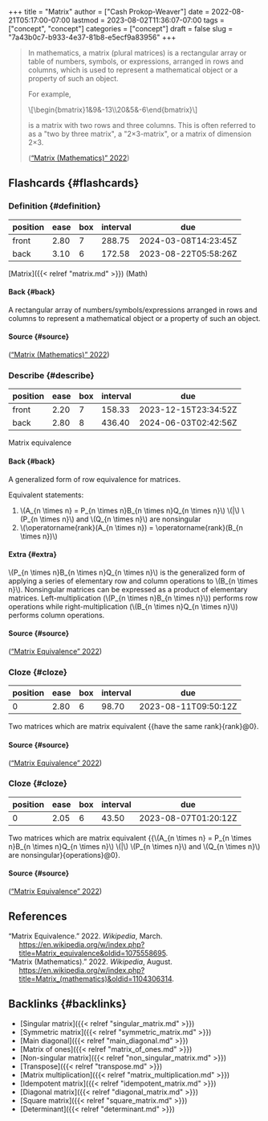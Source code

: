 +++
title = "Matrix"
author = ["Cash Prokop-Weaver"]
date = 2022-08-21T05:17:00-07:00
lastmod = 2023-08-02T11:36:07-07:00
tags = ["concept", "concept"]
categories = ["concept"]
draft = false
slug = "7a43b0c7-b933-4e37-81b8-e5ecf9a83956"
+++

> In mathematics, a matrix (plural matrices) is a rectangular array or table of numbers, symbols, or expressions, arranged in rows and columns, which is used to represent a mathematical object or a property of such an object.
>
> For example,
>
> \\[\begin{bmatrix}1&9&-13\\\20&5&-6\end{bmatrix}\\]
>
> is a matrix with two rows and three columns. This is often referred to as a "two by three matrix", a "2×3-matrix", or a matrix of dimension 2×3.
>
> (<a href="#citeproc_bib_item_2">“Matrix (Mathematics)” 2022</a>)


## Flashcards {#flashcards}


### Definition {#definition}

| position | ease | box | interval | due                  |
|----------|------|-----|----------|----------------------|
| front    | 2.80 | 7   | 288.75   | 2024-03-08T14:23:45Z |
| back     | 3.10 | 6   | 172.58   | 2023-08-22T05:58:26Z |

[Matrix]({{< relref "matrix.md" >}}) (Math)


#### Back {#back}

A rectangular array of numbers/symbols/expressions arranged in rows and columns to represent a mathematical object or a property of such an object.


#### Source {#source}

(<a href="#citeproc_bib_item_2">“Matrix (Mathematics)” 2022</a>)


### Describe {#describe}

| position | ease | box | interval | due                  |
|----------|------|-----|----------|----------------------|
| front    | 2.20 | 7   | 158.33   | 2023-12-15T23:34:52Z |
| back     | 2.80 | 8   | 436.40   | 2024-06-03T02:42:56Z |

Matrix equivalence


#### Back {#back}

A generalized form of row equivalence for matrices.

Equivalent statements:

1.  \\(A\_{n \times n} = P\_{n \times n}B\_{n \times n}Q\_{n \times n}\\) \\(|\\) \\(P\_{n \times n}\\) and \\(Q\_{n \times n}\\) are nonsingular
2.  \\(\operatorname{rank}(A\_{n \times n}) = \operatorname{rank}(B\_{n \times n})\\)


#### Extra {#extra}

\\(P\_{n \times n}B\_{n \times n}Q\_{n \times n}\\) is the generalized form of applying a series of elementary row and column operations to \\(B\_{n \times n}\\). Nonsingular matrices can be expressed as a product of elementary matrices. Left-multiplication (\\(P\_{n \times n}B\_{n \times n}\\)) performs row operations while right-multiplication (\\(B\_{n \times n}Q\_{n \times n}\\)) performs column operations.


#### Source {#source}

(<a href="#citeproc_bib_item_1">“Matrix Equivalence” 2022</a>)


### Cloze {#cloze}

| position | ease | box | interval | due                  |
|----------|------|-----|----------|----------------------|
| 0        | 2.80 | 6   | 98.70    | 2023-08-11T09:50:12Z |

Two matrices which are matrix equivalent {{have the same rank}{rank}@0}.


#### Source {#source}

(<a href="#citeproc_bib_item_1">“Matrix Equivalence” 2022</a>)


### Cloze {#cloze}

| position | ease | box | interval | due                  |
|----------|------|-----|----------|----------------------|
| 0        | 2.05 | 6   | 43.50    | 2023-08-07T01:20:12Z |

Two matrices which are matrix equivalent {{\\(A\_{n \times n} = P\_{n \times n}B\_{n \times n}Q\_{n \times n}\\) \\(|\\) \\(P\_{n \times n}\\) and \\(Q\_{n \times n}\\) are nonsingular}{operations}@0}.


#### Source {#source}

(<a href="#citeproc_bib_item_1">“Matrix Equivalence” 2022</a>)

## References

<style>.csl-entry{text-indent: -1.5em; margin-left: 1.5em;}</style><div class="csl-bib-body">
  <div class="csl-entry"><a id="citeproc_bib_item_1"></a>“Matrix Equivalence.” 2022. <i>Wikipedia</i>, March. <a href="https://en.wikipedia.org/w/index.php?title=Matrix_equivalence&oldid=1075558695">https://en.wikipedia.org/w/index.php?title=Matrix_equivalence&#38;oldid=1075558695</a>.</div>
  <div class="csl-entry"><a id="citeproc_bib_item_2"></a>“Matrix (Mathematics).” 2022. <i>Wikipedia</i>, August. <a href="https://en.wikipedia.org/w/index.php?title=Matrix_(mathematics)&oldid=1104306314">https://en.wikipedia.org/w/index.php?title=Matrix_(mathematics)&#38;oldid=1104306314</a>.</div>
</div>


## Backlinks {#backlinks}

-   [Singular matrix]({{< relref "singular_matrix.md" >}})
-   [Symmetric matrix]({{< relref "symmetric_matrix.md" >}})
-   [Main diagonal]({{< relref "main_diagonal.md" >}})
-   [Matrix of ones]({{< relref "matrix_of_ones.md" >}})
-   [Non-singular matrix]({{< relref "non_singular_matrix.md" >}})
-   [Transpose]({{< relref "transpose.md" >}})
-   [Matrix multiplication]({{< relref "matrix_multiplication.md" >}})
-   [Idempotent matrix]({{< relref "idempotent_matrix.md" >}})
-   [Diagonal matrix]({{< relref "diagonal_matrix.md" >}})
-   [Square matrix]({{< relref "square_matrix.md" >}})
-   [Determinant]({{< relref "determinant.md" >}})
